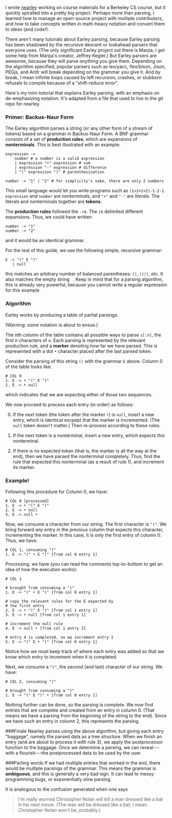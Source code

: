 I wrote [nearley](http://github.com/Hardmath123/nearley) working on course
materials for a Berkeley CS course, but it quickly spiralled into a pretty big
project. Perhaps more than parsing, I learned how to manage an open-source
project with multiple contributors, and how to take concepts written in
math-heavy notation and convert them to ideas (and code!).

There aren't many tutorials about Earley parsing, because Earley parsing has
been shadowed by the recursive descent or lookahead parsers that everyone uses.
(The only significant Earley project out there is Marpa; I got some help from
Marpa's creator, Jeffrey Kegler.) But Earley parsers are awesome, because they
will parse *anything* you give them. Depending on the algorithm specified,
popular parsers such as lex/yacc, flex/bison, Jison, PEGjs, and Antlr will
break depending on the grammar you give it. And by break, I mean infinite loops
caused by left recursion, crashes, or stubborn refusals to compile because of a
"shift-reduce error".

Here's my mini-tutorial that explains Earley parsing, with an emphasis on
de-emphasizing notation. It's adapted from a file that used to live in the git
repo for nearley.

### Primer: Backus-Naur Form

The Earley algorithm parses a string (or any other form of a stream of tokens)
based on a grammar in Backus-Naur Form. A BNF grammar consists of a set of
**production rules**, which are expansions of **nonterminals**. This is best
illustrated with an example:

    expression ->
        number # a number is a valid expression
        | expression "+" expression # sum
        | expression "-" expression # difference
        | "(" expression ")" # parenthesization

    number -> "1" | "2" # for simplicity's sake, there are only 2 numbers

This small language would let you write programs such as `(1+2+1+2)-1-2-1`.
`expression` and `number` are *nonterminals*, and `"+"` and `"-"` are
*literals*. The literals and nonterminals together are **tokens**.

The **production rules** followed the `->`s. The `|`s delimited different
expansions. Thus, we could have written
    
    number -> "1"
    number -> "2"

and it would be an identical grammar.

For the rest of this guide, we use the following simple, recursive grammar:

    E -> "(" E ")"
       | null

this matches an arbitrary number of balanced parentheses: `()`, `(())`, etc. It
also matches the empty string ` `. Keep in mind that for a parsing algorithm,
this is already very powerful, because you cannot write a regular expression
for this example.

### Algorithm
Earley works by producing a table of partial parsings.

(Warning: some notation is about to ensue.)

The nth column of the table contains all possible ways to parse `s[:n]`, the
first *n* characters of *s*. Each parsing is represented by the relevant
production rule, and a **marker** denoting how far we have parsed. This is
represented with a dot `•` character placed after the last parsed token.

Consider the parsing of this string `()` with the grammar `E` above. Column 0 of
the table looks like:

    # COL 0
    1. E -> • "(" E ")"
    2. E -> • null

which indicates that we are expecting either of those two sequences.

We now proceed to process each entry (in order) as follows:

0. If the next token (the token after the marker `•`) is `null`, insert a new
entry, which is identical excpept that the marker is incremented. (The `null`
token doesn't matter.) Then re-process according to these rules.

1. If the next token is a nonterminal, insert a new entry, which expects this
nonterminal.

2. If there is no expected token (that is, the marker is all the way at the
end), then we have parsed the nonterminal completely. Thus, find the rule that
expected this nonterminal (as a result of rule 1), and increment its marker.

### Example!
Following this procedure for Column 0, we have:

    # COL 0 [processed]
    1. E -> • "(" E ")"
    2. E -> • null
    3. E -> null •

Now, we consume a character from our string. The first character is `"("`. We
bring forward any entry in the previous column that expects this character,
incrementing the marker. In this case, it is only the first entry of column 0.
Thus, we have:

    # COL 1, consuming "("
    1. E -> "(" • E ")" [from col 0 entry 1]

Processing, we have (you can read the comments top-to-bottom to get an idea of
how the execution works):

    # COL 1
    
    # brought from consuming a "("
    1. E -> "(" • E ")" [from col 0 entry 1]
    
    # copy the relevant rules for the E expected by
    # the first entry
    2. E -> • "(" E ")" [from col 1 entry 1]
    3. E -> • null [from col 1 entry 1]
    
    # increment the null rule
    4. E -> null • [from col 1 entry 3]
    
    # entry 4 is completed, so we increment entry 1
    5. E -> "(" E • ")" [from col 0 entry 1]

Notice how we must keep track of where each entry was added so that we know
which entry to increment when it is completed.

Next, we consume a `")"`, the second (and last) character of our string. We
have:

    # COL 2, consuming ")"
    
    # brought from consuming a ")"
    1. E -> "(" E ")" • [from col 0 entry 1]

Nothing further can be done, so the parsing is complete. We now find entries
that are complete and created from an entry in column 0. (That means we have a
parsing from the beginning of the string to the end). Since we have such an
entry in column 2, this represents the parsing.

###Finale
Nearley parses using the above algorithm, but giving each entry
"baggage", namely the parsed data as a tree structure. When we finish an entry
(and are about to process it with rule 3), we apply the postprocessor function
to the baggage. Once we determine a parsing, we can reveal---with a
flourish---the postprocessed data to be used by the user.

###Parting words
If we had multiple entries that worked in the end, there would be multiple
parsings of the grammar. This means the grammar is **ambiguous**, and this is
generally a very bad sign. It can lead to messy programming bugs, or
exponentially slow parsing.

It is analogous to the confusion generated when one says

> I'm really worried Christopher Nolan will kill a man dressed like a bat in
> his next movie. (The man will be dressed like a bat, I mean. Christopher
> Nolan won't be, probably.)
